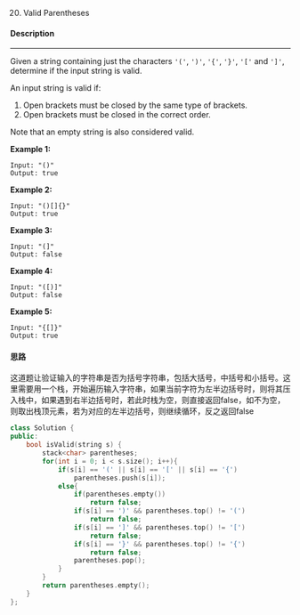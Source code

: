 20. Valid Parentheses

#### Description

------

Given a string containing just the characters `'('`, `')'`, `'{'`, `'}'`, `'['` and `']'`, determine if the input string is valid.

An input string is valid if:

1. Open brackets must be closed by the same type of brackets.
2. Open brackets must be closed in the correct order.

Note that an empty string is also considered valid.

**Example 1:**

```
Input: "()"
Output: true
```

**Example 2:**

```
Input: "()[]{}"
Output: true
```

**Example 3:**

```
Input: "(]"
Output: false
```

**Example 4:**

```
Input: "([)]"
Output: false
```

**Example 5:**

```
Input: "{[]}"
Output: true
```

#### 思路

这道题让验证输入的字符串是否为括号字符串，包括大括号，中括号和小括号。这里需要用一个栈，开始遍历输入字符串，如果当前字符为左半边括号时，则将其压入栈中，如果遇到右半边括号时，若此时栈为空，则直接返回false，如不为空，则取出栈顶元素，若为对应的左半边括号，则继续循环，反之返回false

```c++
class Solution {
public:
    bool isValid(string s) {
        stack<char> parentheses;
        for(int i = 0; i < s.size(); i++){
            if(s[i] == '(' || s[i] == '[' || s[i] == '{')
                parentheses.push(s[i]);
            else{
                if(parentheses.empty())
                    return false;
                if(s[i] == ')' && parentheses.top() != '(')
                    return false;
                if(s[i] == ']' && parentheses.top() != '[')
                    return false;
                if(s[i] == '}' && parentheses.top() != '{')
                    return false;
                parentheses.pop();
            }
        }
        return parentheses.empty();
    }
};
```

